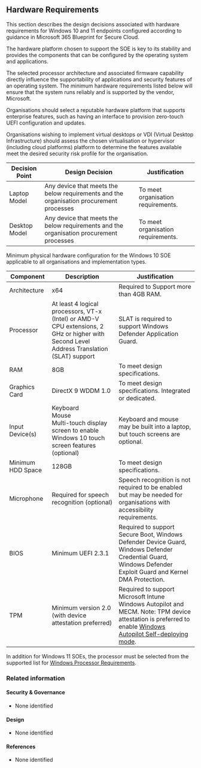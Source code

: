 Hardware Requirements
---

This section describes the design decisions associated with hardware requirements for Windows 10 and 11 endpoints configured according to guidance in Microsoft 365 Blueprint for Secure Cloud.

The hardware platform chosen to support the SOE is key to its stability and provides the components that can be configured by the operating system and applications.

The selected processor architecture and associated firmware capability directly influence the supportability of applications and security features of an operating system. The minimum hardware requirements listed below will ensure that the system runs reliably and is supported by the vendor, Microsoft.

Organisations should select a reputable hardware platform that supports enterprise features, such as having an interface to provision zero-touch UEFI configuration and updates.

Organisations wishing to implement virtual desktops or VDI (Virtual Desktop Infrastructure) should assess the chosen virtualisation or hypervisor (including cloud platforms) platform to determine the features available meet the desired security risk profile for the organisation.

| Decision Point | Design Decision                                                                         | Justification                      |
|----------------|-----------------------------------------------------------------------------------------|------------------------------------|
| Laptop Model   | Any device that meets the below requirements and the organisation procurement processes | To meet organisation requirements. |
| Desktop Model  | Any device that meets the below requirements and the organisation procurement processes | To meet organisation requirements. |

Minimum physical hardware configuration for the Windows 10 SOE applicable to all organisations and implementation types.

| Component         | Description                                                                                                                               | Justification                                                                                                                                                                                                          |
|-------------------|-------------------------------------------------------------------------------------------------------------------------------------------|------------------------------------------------------------------------------------------------------------------------------------------------------------------------------------------------------------------------|
| Architecture      | x64                                                                                                                                       | Required to Support more than 4GB RAM.                                                                                                                                                                                 |
| Processor         | At least 4 logical processors, VT-x (Intel) or AMD-V CPU extensions, 2 GHz or higher with Second Level Address Translation (SLAT) support | SLAT is required to support Windows Defender Application Guard.                                                                                                                                                        |
| RAM               | 8GB                                                                                                                                       | To meet design specifications.                                                                                                                                                                                         |
| Graphics Card     | DirectX 9 WDDM 1.0                                                                                                                        | To meet design specifications. Integrated or dedicated.                                                                                                                                                                |
| Input Device(s)   | Keyboard<br>Mouse<br>Multi-touch display screen to enable Windows 10 touch screen features (optional)                                     | Keyboard and mouse may be built into a laptop, but touch screens are optional.                                                                                                                                         |
| Minimum HDD Space | 128GB                                                                                                                                     | To meet design specifications.                                                                                                                                                                                         |
| Microphone        | Required for speech recognition (optional)                                                                                                | Speech recognition is not required to be enabled but may be needed for organisations with accessibility requirements.                                                                                                       |
| BIOS              | Minimum UEFI 2.3.1                                                                                                                        | Required to support Secure Boot, Windows Defender Device Guard, Windows Defender Credential Guard, Windows Defender Exploit Guard and Kernel DMA Protection.                                                           |
| TPM               | Minimum version 2.0 (with device attestation preferred)                                                                                   | Required to support Microsoft Intune Windows Autopilot and MECM. Note: TPM device attestation is preferred to enable [Windows Autopilot Self-deploying mode](https://learn.microsoft.com/mem/autopilot/self-deploying). |

In addition for Windows 11 SOEs, the processor must be selected from the supported list for [Windows Processor Requirements](https://learn.microsoft.com/windows-hardware/design/minimum/windows-processor-requirements).

### Related information

#### Security & Governance

* None identified

#### Design

* None identified

#### References

* None identified
